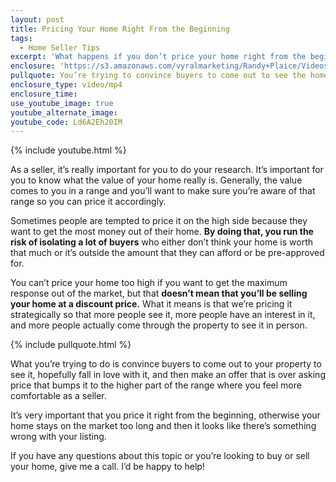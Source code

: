 ```yaml
---
layout: post
title: Pricing Your Home Right From the Beginning
tags:
  - Home Seller Tips
excerpt: 'What happens if you don’t price your home right from the beginning? In this market, it could cost you.'
enclosure: 'https://s3.amazonaws.com/vyralmarketing/Randy+Plaice/Videos/2017/Pricing+Your+Home+Right+From+the+Beginning+-+Santa+Clarita+Real+Estate+Agent.mp4'
pullquote: You’re trying to convince buyers to come out to see the home.
enclosure_type: video/mp4
enclosure_time:
use_youtube_image: true
youtube_alternate_image:
youtube_code: Ld6A2Eh20IM
---
```



{% include youtube.html %}

As a seller, it’s really important for you to do your research. It’s important for you to know what the value of your home really is. Generally, the value comes to you in a range and you’ll want to make sure you’re aware of that range so you can price it accordingly.

Sometimes people are tempted to price it on the high side because they want to get the most money out of their home. **By doing that, you run the risk of isolating a lot of buyers** who either don’t think your home is worth that much or it’s outside the amount that they can afford or be pre-approved for.&nbsp;

You can’t price your home too high if you want to get the maximum response out of the market, but that **doesn’t mean that you’ll be selling your home at a discount price.** What it means is that we’re pricing it strategically so that more people see it, more people have an interest in it, and more people actually come through the property to see it in person.

{% include pullquote.html %}

What you’re trying to do is convince buyers to come out to your property to see it, hopefully fall in love with it, and then make an offer that is over asking price that bumps it to the higher part of the range where you feel more comfortable as a seller.&nbsp;

It’s very important that you price it right from the beginning, otherwise your home stays on the market too long and then it looks like there’s something wrong with your listing.&nbsp;

If you have any questions about this topic or you’re looking to buy or sell your home, give me a call. I’d be happy to help!
<br>&nbsp;